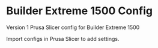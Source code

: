 # Builder Extreme 1500 Config
Version 1
Prusa Slicer config for Builder Extreme 1500

Import configs in Prusa Slicer to add settings. 
